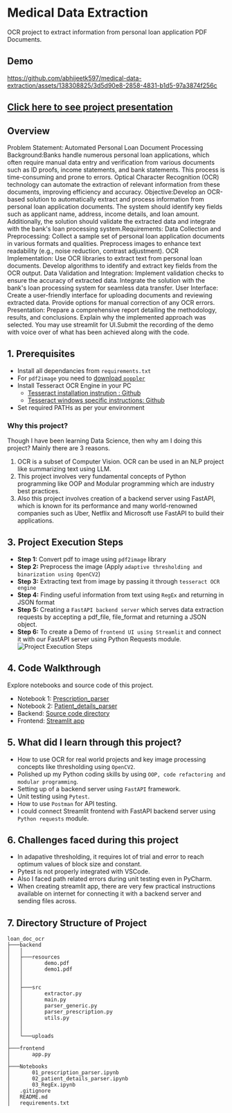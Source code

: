 # Medical Data Extraction
OCR project to extract information from personal loan application PDF Documents.

## Demo

https://github.com/abhijeetk597/medical-data-extraction/assets/138308825/3d5d90e8-2858-4831-b1d5-97a3874f256c

## [Click here to see project presentation](https://drive.google.com/file/d/1gWOfnlMCs5RcR5gwQa8gphTmgZVq_f1m/view?usp=sharing)

## Overview
Problem Statement: Automated Personal Loan Document Processing
Background:Banks handle numerous personal loan applications, which often require manual data entry and verification from various documents such as ID proofs, income statements, and bank statements. This process is time-consuming and prone to errors. Optical Character Recognition (OCR) technology can automate the extraction of relevant information from these documents, improving efficiency and accuracy.
Objective:Develop an OCR-based solution to automatically extract and process information from personal loan application documents. The system should identify key fields such as applicant name, address, income details, and loan amount. Additionally, the solution should validate the extracted data and integrate with the bank's loan processing system.Requirements:
Data Collection and Preprocessing:
Collect a sample set of personal loan application documents in various formats and qualities.
Preprocess images to enhance text readability (e.g., noise reduction, contrast adjustment).
OCR Implementation:
Use OCR libraries to extract text from personal loan documents.
Develop algorithms to identify and extract key fields from the OCR output.
Data Validation and Integration:
Implement validation checks to ensure the accuracy of extracted data.
Integrate the solution with the bank's loan processing system for seamless data transfer.
User Interface:
Create a user-friendly interface for uploading documents and reviewing extracted data.
Provide options for manual correction of any OCR errors.
Presentation:
Prepare a comprehensive report detailing the methodology, results, and conclusions. Explain why the implemented approach was selected.
You may use streamlit for UI.Submit the recording of the demo with voice over of what has been achieved along with the code.
## <a name="a1">1. Prerequisites</a>
- Install all dependancies from `requirements.txt`
- For `pdf2image` you need to [download `poppler`](https://github.com/belval/pdf2image?tab=readme-ov-file#how-to-install)
- Install Tesseract OCR Engine in your PC
    - [Tesseract installation instrution : Github](https://github.com/tesseract-ocr/tesseract#installing-tesseract)
    - [Tesseract windows specific instructions: Github](https://github.com/UB-Mannheim/tesseract/wiki)
- Set required PATHs as per your environment
### Why this project?
Though I have been learning Data Science, then why am I doing this project? Mainly there are 3 reasons.
01. OCR is a subset of Computer Vision. OCR can be used in an NLP project like summarizing text using LLM.
02. This project involves very fundamental concepts of Python programming like OOP and Modular programming which are industry best practices.
03. Also this project involves creation of a backend server using FastAPI, which is known for its performance and many world-renowned companies such as Uber, Netflix and Microsoft use FastAPI to build their applications.

## <a name="a3">3. Project Execution Steps</a>
- **Step 1:** Convert pdf to image using `pdf2image` library
- **Step 2:** Preprocess the image (Apply `adaptive thresholding and binarization using OpenCV2`)
- **Step 3:** Extracting text from image by passing it through `tesseract OCR engine`
- **Step 4:** Finding useful information from text using `RegEx` and returning in JSON format
- **Step 5:** Creating a `FastAPI backend server` which serves data extraction requests by accepting a pdf_file, file_format and returning a JSON object.
- **Step 6:** To create a Demo of `frontend UI using Streamlit` and connect it with our FastAPI server using Python Requests module.
![Project Execution Steps](8.jpg)

## <a name="a4">4. Code Walkthrough</a>
Explore notebooks and source code of this project.
 - Notebook 1: [Prescription_parser](https://github.com/abhijeetk597/medical-data-extraction/blob/main/Notebooks/01_prescription_parser.ipynb)
 - Notebook 2: [Patient_details_parser](https://github.com/abhijeetk597/medical-data-extraction/blob/main/Notebooks/02_patient_details_parser.ipynb)
 - Backend: [Source code directory](https://github.com/abhijeetk597/medical-data-extraction/tree/main/backend/src)
 - Frontend: [Streamlit app](https://github.com/abhijeetk597/medical-data-extraction/blob/main/frontend/app.py)

## <a name="a5">5. What did I learn through this project?</a>
- How to use OCR for real world projects and key image processing concepts like thresholding using `OpenCV2`.
- Polished up my Python coding skills by using `OOP, code refactoring and modular programming`.
- Setting up of a backend server using `FastAPI` framework.
- Unit testing using `Pytest`.
- How to use `Postman` for API testing.
- I could connect Streamlit frontend with FastAPI backend server using `Python requests` module.

## <a name="a6">6. Challenges faced during this project</a>
- In adapative thresholding, it requires lot of trial and error to reach optimum values of block size and constant.
- Pytest is not properly integrated with VSCode.
- Also I faced path related errors during unit testing even in PyCharm.
- When creating streamlit app, there are very few practical instructions available on internet for connecting it with a backend server and sending files across.

## <a name="a7">7. Directory Structure of Project</a>
```
loan_doc_ocr
├───backend
│   │
│   ├───resources
│   │       demo.pdf
│   │       demo1.pdf
│   │           
│   │
│   ├───src
│   │       extractor.py
│   │       main.py           
│   │       parser_generic.py
│   │       parser_prescription.py
│   │       utils.py
│   │    
│   │
│   └───uploads
│
├───frontend
│       app.py
│
├───Notebooks
│       01_prescription_parser.ipynb
│       02_patient_details_parser.ipynb
│       03_RegEx.ipynb
│   .gitignore
│   README.md
│   requirements.txt
```
